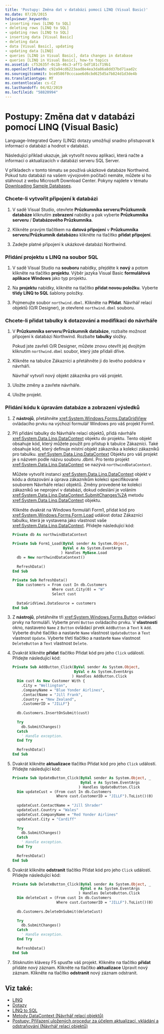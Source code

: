 ```yaml
---
title: 'Postupy: Změna dat v databázi pomocí LINQ (Visual Basic)'
ms.date: 07/20/2015
helpviewer_keywords:
- inserting rows [LINQ to SQL]
- deleting rows [LINQ to SQL]
- updating rows [LINQ to SQL]
- inserting data [Visual Basic]
- deleting data
- data [Visual Basic], updating
- updating data [LINQ]
- queries [LINQ in Visual Basic], data changes in database
- queries [LINQ in Visual Basic], how-to topics
ms.assetid: cf52635f-0c1b-46c3-aff1-bdf181cf19b1
ms.openlocfilehash: c92a94cd6223aad8e4ea3da86a8dd37bd71aad2c
ms.sourcegitcommit: bce0586f0cccaae6d6cbd625d5a7b824d1d3de4b
ms.translationtype: MT
ms.contentlocale: cs-CZ
ms.lasthandoff: 04/02/2019
ms.locfileid: "58820994"
---
```

# <a name="how-to-modify-data-in-a-database-by-using-linq-visual-basic"></a>Postupy: Změna dat v databázi pomocí LINQ (Visual Basic)
Language-Integrated Query (LINQ) dotazy umožňují snadno přistupovat k informací o databázi a hodnot v databázi.  
  
 Následující příklad ukazuje, jak vytvořit novou aplikaci, která načte a informací o aktualizacích v databázi serveru SQL Server.  
  
 V příkladech v tomto tématu se používá ukázkové databáze Northwind. Pokud tuto databázi na vašem vývojovém počítači nemáte, můžete si ho stáhnout z webu Microsoft Download Center. Pokyny najdete v tématu [Downloading Sample Databases](../../../../framework/data/adonet/sql/linq/downloading-sample-databases.md).  
  
### <a name="to-create-a-connection-to-a-database"></a>Chcete-li vytvořit připojení k databázi  
  
1.  V sadě Visual Studio, otevřete **Průzkumníka serveru**/**Průzkumník databáze** kliknutím **zobrazení** nabídky a pak vyberte **Průzkumníka serveru** / **Databázového Průzkumníka**.  
  
2.  Klikněte pravým tlačítkem na **datová připojení** v **Průzkumníka serveru**/**Průzkumník databáze**a klikněte na tlačítko **přidat připojení**.  
  
3.  Zadejte platné připojení k ukázkové databázi Northwind.  
  
### <a name="to-add-a-project-with-a-linq-to-sql-file"></a>Přidání projektu s LINQ na soubor SQL  
  
1.  V sadě Visual Studio na **souboru** nabídky, přejděte k **nový** a potom klikněte na tlačítko **projektu**. Výběr jazyka Visual Basic **formulářová aplikace Windows** jako typ projektu.  
  
2.  Na **projektu** nabídky, klikněte na tlačítko **přidat novou položku**. Vyberte **třídy LINQ to SQL** šablony položky.  
  
3.  Pojmenujte soubor `northwind.dbml`. Klikněte na **Přidat**. Návrhář relací objektů (O/R Designer), je otevřené `northwind.dbml` souboru.  
  
### <a name="to-add-tables-to-query-and-modify-to-the-designer"></a>Chcete-li přidat tabulky k dotazování a modifikaci do návrháře  
  
1.  V **Průzkumníka serveru**/**Průzkumník databáze**, rozbalte možnost připojení k databázi Northwind. Rozbalte **tabulky** složky.  
  
     Pokud jste zavřeli O/R Designer, můžete znovu otevřít jej dvojitým kliknutím `northwind.dbml` soubor, který jste přidali dříve.  
  
2.  Klikněte na tabulce Zákazníci a přetáhněte ji do levého podokna v návrháři.  
  
     Návrhář vytvoří nový objekt zákazníka pro váš projekt.  
  
3.  Uložte změny a zavřete návrháře.  
  
4.  Uložte projekt.  
  
### <a name="to-add-code-to-modify-the-database-and-display-the-results"></a>Přidání kódu k úpravám databáze a zobrazení výsledků  
  
1.  Z **nástrojů**, přetáhněte <xref:System.Windows.Forms.DataGridView> ovládacího prvku na výchozí formulář Windows pro váš projekt Form1.  
  
2.  Při přidání tabulky do Návrháře relací objektů, přidá návrháře <xref:System.Data.Linq.DataContext> objektu do projektu. Tento objekt obsahuje kód, který můžete použít pro přístup k tabulce Zákazníci. Také obsahuje kód, který definuje místní objekt zákazníka a kolekci zákazníků pro tabulku. <xref:System.Data.Linq.DataContext> Objektu pro váš projekt je s názvem podle názvu souboru .dbml. Pro tento projekt <xref:System.Data.Linq.DataContext> se nazývá `northwindDataContext`.  
  
     Můžete vytvořit instanci <xref:System.Data.Linq.DataContext> objekt v kódu a dotazování a úprava zákazníkům kolekci specifikované souborem Návrháře relací objektů. Změny provedené ke kolekci zákazníků se neprojeví v databázi, dokud odeslání je voláním <xref:System.Data.Linq.DataContext.SubmitChanges%2A> metodu <xref:System.Data.Linq.DataContext> objektu.  
  
     Klikněte dvakrát na Windows formuláři Form1, přidat kód pro <xref:System.Windows.Forms.Form.Load> událost dotaz Zákazníci tabulku, která je vystavena jako vlastnost vaše <xref:System.Data.Linq.DataContext>. Přidejte následující kód:  
  
    ```vb  
    Private db As northwindDataContext  
  
    Private Sub Form1_Load(ByVal sender As System.Object,   
                           ByVal e As System.EventArgs  
                          ) Handles MyBase.Load  
      db = New northwindDataContext()  
  
      RefreshData()  
    End Sub  
  
    Private Sub RefreshData()  
      Dim customers = From cust In db.Customers   
                      Where cust.City(0) = "W"   
                      Select cust  
  
      DataGridView1.DataSource = customers  
    End Sub  
    ```  
  
3.  Z **nástrojů**, přetáhněte tři <xref:System.Windows.Forms.Button> ovládací prvky na formuláři. Vyberte první `Button` ovládacího prvku. V **vlastnosti** okno, nastaveno `Name` z `Button` ovládací prvek `AddButton` a `Text` k `Add`. Vyberte druhé tlačítko a nastavte `Name` vlastnost `UpdateButton` a `Text` vlastnost `Update`. Vyberte třetí tlačítko a nastavte `Name` vlastnost `DeleteButton` a `Text` vlastnost `Delete`.  
  
4.  Dvakrát klikněte **přidat** tlačítko Přidat kód pro jeho `Click` událostí. Přidejte následující kód:  
  
    ```vb  
    Private Sub AddButton_Click(ByVal sender As System.Object,   
                                ByVal e As System.EventArgs  
                               ) Handles AddButton.Click  
      Dim cust As New Customer With {   
        .City = "Wellington",   
        .CompanyName = "Blue Yonder Airlines",   
        .ContactName = "Jill Frank",   
        .Country = "New Zealand",   
        .CustomerID = "JILLF"}  
  
      db.Customers.InsertOnSubmit(cust)  
  
      Try  
        db.SubmitChanges()  
      Catch  
        ' Handle exception.  
      End Try  
  
      RefreshData()  
    End Sub  
    ```  
  
5.  Dvakrát klikněte **aktualizace** tlačítko Přidat kód pro jeho `Click` událostí. Přidejte následující kód:  
  
    ```vb  
    Private Sub UpdateButton_Click(ByVal sender As System.Object, _  
                                   ByVal e As System.EventArgs  
                                  ) Handles UpdateButton.Click  
      Dim updateCust = (From cust In db.Customers   
                        Where cust.CustomerID = "JILLF").ToList()(0)  
  
      updateCust.ContactName = "Jill Shrader"
      updateCust.Country = "Wales"
      updateCust.CompanyName = "Red Yonder Airlines"
      updateCust.City = "Cardiff"
  
      Try  
        db.SubmitChanges()  
      Catch  
        ' Handle exception.  
      End Try  
  
      RefreshData()  
    End Sub  
    ```  
  
6.  Dvakrát klikněte **odstranit** tlačítko Přidat kód pro jeho `Click` událostí. Přidejte následující kód:  
  
    ```vb  
    Private Sub DeleteButton_Click(ByVal sender As System.Object, _  
                                   ByVal e As System.EventArgs  
                                  ) Handles DeleteButton.Click  
      Dim deleteCust = (From cust In db.Customers   
                        Where cust.CustomerID = "JILLF").ToList()(0)  
  
      db.Customers.DeleteOnSubmit(deleteCust)  
  
      Try  
        db.SubmitChanges()  
      Catch  
        ' Handle exception.  
      End Try  
  
      RefreshData()  
    End Sub  
    ```  
  
7.  Stisknutím klávesy F5 spusťte váš projekt. Klikněte na tlačítko **přidat** přidáte nový záznam. Klikněte na tlačítko **aktualizace** Upravit nový záznam. Klikněte na tlačítko **odstranit** nový záznam odstranit.  
  
## <a name="see-also"></a>Viz také:

- [LINQ](../../../../visual-basic/programming-guide/language-features/linq/index.md)
- [Dotazy](../../../../visual-basic/language-reference/queries/index.md)
- [LINQ to SQL](../../../../framework/data/adonet/sql/linq/index.md)
- [Metody DataContext (Návrhář relací objektů)](/visualstudio/data-tools/datacontext-methods-o-r-designer)
- [Postupy: Přiřazení uložených procedur za účelem aktualizací, vkládání a odstraňování (Návrhář relací objektů)](/visualstudio/data-tools/how-to-assign-stored-procedures-to-perform-updates-inserts-and-deletes-o-r-designer)
